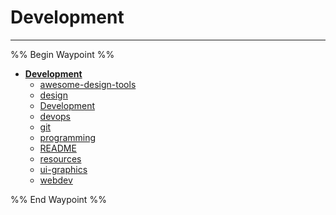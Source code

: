 # Development

---

%% Begin Waypoint %%

- **[Development](../../../..//home-mthrfckr/bookmrks-mthrfckr/development/development.md)**
  - [awesome-design-tools](awesome-design-tools.md)
  - [design](home-mthrfckr/bookmrks-mthrfckr/development/design.md)
  - [Development](../../../..//home-mthrfckr/bookmrks-mthrfckr/development/development.md)
  - [devops](devops.md)
  - [git](git.md)
  - [programming](programming.md)
  - [README](../../../readme.md)
  - [resources](resources.md)
  - [ui-graphics](ui-graphics.md)
  - [webdev](webdev.md)

%% End Waypoint %%
